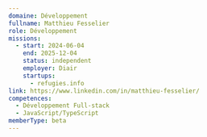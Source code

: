 ```yaml
---
domaine: Développement
fullname: Matthieu Fesselier
role: Développement
missions:
  - start: 2024-06-04
    end: 2025-12-04
    status: independent
    employer: Diair
    startups:
      - refugies.info
link: https://www.linkedin.com/in/matthieu-fesselier/
competences:
  - Développement Full-stack
  - JavaScript/TypeScript
memberType: beta
---
```

